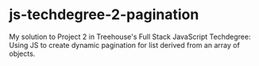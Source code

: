 # js-techdegree-2-pagination
My solution to Project 2 in Treehouse's Full Stack JavaScript Techdegree: Using JS to create dynamic pagination for list derived from an array of objects.
